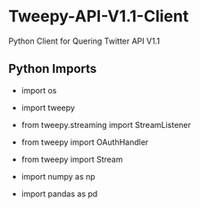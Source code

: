 # Tweepy-API-V1.1-Client
Python Client for Quering Twitter API V1.1  

## Python Imports
- import os  
- import tweepy  
- from tweepy.streaming import StreamListener  
- from tweepy import OAuthHandler  
- from tweepy import Stream  

- import numpy as np  
- import pandas as pd  



